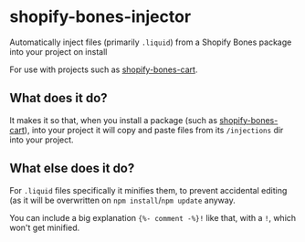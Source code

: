 # shopify-bones-injector

Automatically inject files (primarily `.liquid`) from a Shopify Bones package into your project on install

For use with projects such as [shopify-bones-cart](https://github.com/thetechdept/shopify-bones-cart).

## What does it do?

It makes it so that, when you install a package (such as [shopify-bones-cart](https://github.com/thetechdept/shopify-bones-cart)), into your project it will copy and paste files from its `/injections` dir into your project.

## What else does it do?

For `.liquid` files specifically it minifies them, to prevent accidental editing (as it will be overwritten on `npm install`/`npm update` anyway.

You can include a big explanation `{%- comment -%}!` like that, with a `!`, which won't get minified.
